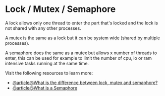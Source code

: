# Lock / Mutex / Semaphore

A lock allows only one thread to enter the part that's locked and the lock is not shared with any other processes.

A mutex is the same as a lock but it can be system wide (shared by multiple processes).

A semaphore does the same as a mutex but allows x number of threads to enter, this can be used for example to limit the number of cpu, io or ram intensive tasks running at the same time.

Visit the following resources to learn more:

- [@article@What is the difference between lock, mutex and semaphore?](https://stackoverflow.com/questions/2332765/what-is-the-difference-between-lock-mutex-and-semaphore)
- [@article@What is a Semaphore](https://stackoverflow.com/questions/34519/what-is-a-semaphore/40238#40238)
